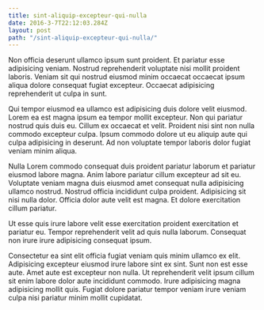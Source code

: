 ```yaml
---
title: sint-aliquip-excepteur-qui-nulla
date: 2016-3-7T22:12:03.284Z
layout: post
path: "/sint-aliquip-excepteur-qui-nulla/"
---
```


Non officia deserunt ullamco ipsum sunt proident. Et pariatur esse adipisicing veniam. Nostrud reprehenderit voluptate nisi mollit proident laboris. Veniam sit qui nostrud eiusmod minim occaecat occaecat ipsum aliqua dolore consequat fugiat excepteur. Occaecat adipisicing reprehenderit ut culpa in sunt.

Qui tempor eiusmod ea ullamco est adipisicing duis dolore velit eiusmod. Lorem ea est magna ipsum ea tempor mollit excepteur. Non qui pariatur nostrud quis duis eu. Cillum ex occaecat et velit. Proident nisi sint non nulla commodo excepteur culpa. Ipsum commodo dolore ut eu aliquip aute qui culpa adipisicing in deserunt. Ad non voluptate tempor laboris dolor fugiat veniam minim aliqua.

Nulla Lorem commodo consequat duis proident pariatur laborum et pariatur eiusmod labore magna. Anim labore pariatur cillum excepteur ad sit eu. Voluptate veniam magna duis eiusmod amet consequat nulla adipisicing ullamco nostrud. Nostrud officia incididunt culpa proident. Adipisicing sit nisi nulla dolor. Officia dolor aute velit est magna. Et dolore exercitation cillum pariatur.

Ut esse quis irure labore velit esse exercitation proident exercitation et pariatur eu. Tempor reprehenderit velit ad quis nulla laborum. Consequat non irure irure adipisicing consequat ipsum.

Consectetur ea sint elit officia fugiat veniam quis minim ullamco ex elit. Adipisicing excepteur eiusmod irure labore sint ex sint. Sunt non est esse aute. Amet aute est excepteur non nulla. Ut reprehenderit velit ipsum cillum sit enim labore dolor aute incididunt commodo. Irure adipisicing magna adipisicing mollit quis. Fugiat dolore pariatur tempor veniam irure veniam culpa nisi pariatur minim mollit cupidatat.